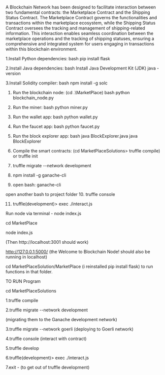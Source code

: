 A Blockchain Network has been designed to facilitate interaction between two fundamental contracts: the Marketplace Contract and the Shipping Status Contract. The Marketplace Contract governs the functionalities and transactions within the marketplace ecosystem, while the Shipping Status Contract oversees the tracking and management of shipping-related information. This interaction enables seamless coordination between the marketplace operations and the tracking of shipping statuses, ensuring a comprehensive and integrated system for users engaging in transactions within this blockchain environment.


1.Install Python dependencies: bash 
pip install flask 

2.Install Java dependencies: bash 
Install Java Development Kit (JDK)
java -version

3.Install Solidity compiler: bash 
npm install -g solc 


1. Run the blockchain node: (cd .\MarketPlace\) 
bash 
python blockchain_node.py 

2. Run the miner: 
bash
python miner.py 

3. Run the wallet app: 
bash 
python wallet.py 

4. Run the faucet app: 
bash
python faucet.py 

5. Run the block explorer app: 
bash 
java BlockExplorer.java java BlockExplorer

6. Compile the smart contracts: 
(cd MarketPlaceSolutions> truffle compile) or truffle init

7. truffle migrate --network development

8. npm install -g ganache-cli

9. open bash:  ganache-cli

open another bash to project folder
10. truffle console

11. truffle(development)>  exec ./interact.js

   
Run node via terminal - node index.js

cd MarketPlace

node index.js

(Then http://localhost:3001 should work)

http://127.0.0.1:5000/ (the Welcome to Blockchain Node! should also be running in localhost)

cd MarketPlaceSolution/MarketPlace (i reinstalled pip install flask) to run functions in that folder. 



TO RUN Program 

cd MarketPlaceSolutions

1.truffle compile

2.truffle migrate --network development 

(migrating them to the Ganache development network) 

3.truffle migrate --network goerli (deploying to Goerli network) 

4.truffle console (interact with contract) 

5.truffle develop 

6.truffle(development)> exec ./interact.js 

7.exit - (to get out of truffle development) 








